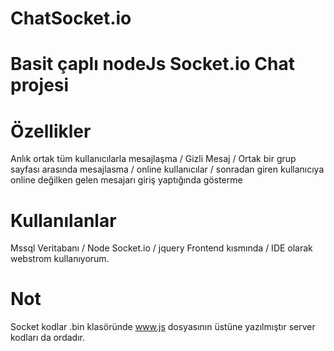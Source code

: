 # ChatSocket.io
# Basit çaplı nodeJs Socket.io Chat projesi
# Özellikler 
Anlık ortak tüm kullanıcılarla mesajlaşma / Gizli Mesaj / Ortak bir grup sayfası arasında mesajlasma / online kullanıcılar / sonradan giren kullanıcıya online değilken gelen mesajarı giriş yaptığında gösterme 
# Kullanılanlar
Mssql Veritabanı / Node Socket.io / jquery Frontend kısmında / IDE olarak webstrom kullanıyorum.
# Not 
Socket kodlar .bin klasöründe www.js dosyasının üstüne yazılmıştır server kodları da ordadır.
